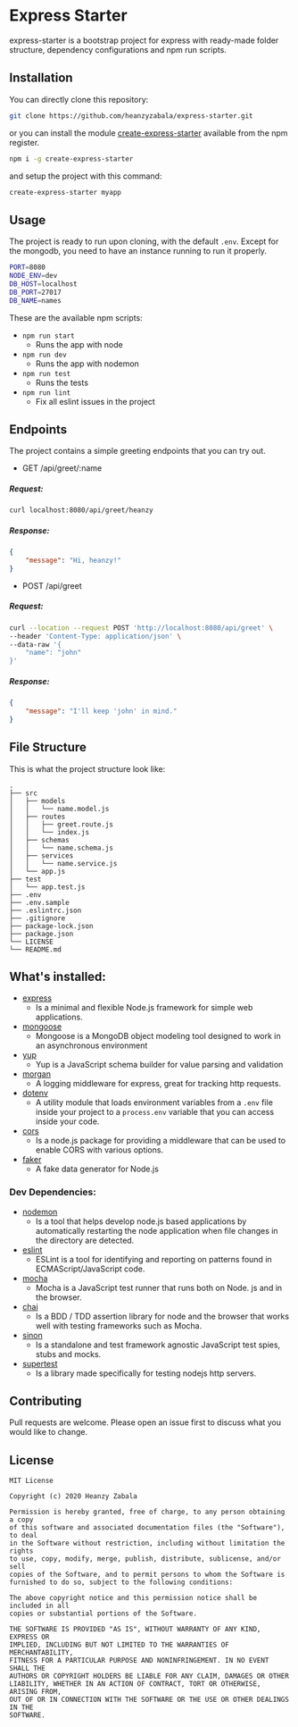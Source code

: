 # Express Starter
express-starter is a bootstrap project for express with ready-made folder structure, dependency configurations and npm run scripts.

## Installation

You can directly clone this repository:
```bash
git clone https://github.com/heanzyzabala/express-starter.git
```
or you can install the module [create-express-starter](https://www.npmjs.com/package/create-express-starter) available from the npm register.
```bash
npm i -g create-express-starter
```
and setup the project with this command:
```bash
create-express-starter myapp
```
## Usage
The project is ready to run upon cloning, with the default `.env`. Except for the mongodb, you need to have an instance running to run it properly.
```bash
PORT=8080
NODE_ENV=dev
DB_HOST=localhost
DB_PORT=27017
DB_NAME=names
```
These are the available npm scripts:
* `npm run start`
  * Runs the app with node
* `npm run dev`
  * Runs the app with nodemon
* `npm run test`
  * Runs the tests
* `npm run lint`
  * Fix all eslint issues in the project

## Endpoints
The project contains a simple greeting endpoints that you can try out.

* GET /api/greet/:name
##### Request:
```bash
curl localhost:8080/api/greet/heanzy
```
##### Response:
```json
{
    "message": "Hi, heanzy!"
}
```

* POST /api/greet
##### Request:
```bash
curl --location --request POST 'http://localhost:8080/api/greet' \
--header 'Content-Type: application/json' \
--data-raw '{
    "name": "john"
}'
```
##### Response:
```json
{
    "message": "I'll keep 'john' in mind."
}
```
## File Structure
This is what the project structure look like:
```                
.
├── src
│   ├── models
│   │   └── name.model.js
│   ├── routes
│   │   ├── greet.route.js
│   │   └── index.js
│   ├── schemas
│   │   └── name.schema.js
│   ├── services
│   │   └── name.service.js
│   └── app.js
├── test
│   └── app.test.js
├── .env
├── .env.sample
├── .eslintrc.json
├── .gitignore
├── package-lock.json
├── package.json
└── LICENSE
└── README.md
```
## What's installed:
* [express](https://www.npmjs.com/package/express)
  * Is a minimal and flexible Node.js framework for simple web applications.
* [mongoose](https://www.npmjs.com/package/mongoose)
  * Mongoose is a MongoDB object modeling tool designed to work in an asynchronous environment
* [yup](https://www.npmjs.com/package/yup) 
  * Yup is a JavaScript schema builder for value parsing and validation
* [morgan](https://www.npmjs.com/package/morgan)
  * A logging middleware for express, great for tracking http requests.
* [dotenv](https://www.npmjs.com/package/dotenv) 
  * A utility module that loads environment variables from a `.env` file inside your project to a `process.env` variable that you can access inside your code.
* [cors](https://www.npmjs.com/package/cors) 
  * Is a node.js package for providing a middleware that can be used to enable CORS with various options.
* [faker](https://www.npmjs.com/package/faker)
  * A fake data generator for Node.js

### Dev Dependencies:
* [nodemon](https://www.npmjs.com/package/nodemon)
  * Is a tool that helps develop node.js based applications by automatically restarting the node application when file changes in the directory are detected.
* [eslint](https://www.npmjs.com/package/eslint)
  * ESLint is a tool for identifying and reporting on patterns found in ECMAScript/JavaScript code.
* [mocha](https://www.npmjs.com/package/mocha)
  * Mocha is a JavaScript test runner that runs both on Node. js and in the browser.
* [chai](https://www.npmjs.com/package/chai)
  * Is a BDD / TDD assertion library for node and the browser that works well with testing frameworks such as Mocha.
* [sinon](https://www.npmjs.com/package/sinon)
  * Is a standalone and test framework agnostic JavaScript test spies, stubs and mocks.
* [supertest](https://www.npmjs.com/package/supertest)
  * Is a library made specifically for testing nodejs http servers.

## Contributing
Pull requests are welcome. Please open an issue first to discuss what you would like to change.


## License
```
MIT License

Copyright (c) 2020 Heanzy Zabala

Permission is hereby granted, free of charge, to any person obtaining a copy
of this software and associated documentation files (the "Software"), to deal
in the Software without restriction, including without limitation the rights
to use, copy, modify, merge, publish, distribute, sublicense, and/or sell
copies of the Software, and to permit persons to whom the Software is
furnished to do so, subject to the following conditions:

The above copyright notice and this permission notice shall be included in all
copies or substantial portions of the Software.

THE SOFTWARE IS PROVIDED "AS IS", WITHOUT WARRANTY OF ANY KIND, EXPRESS OR
IMPLIED, INCLUDING BUT NOT LIMITED TO THE WARRANTIES OF MERCHANTABILITY,
FITNESS FOR A PARTICULAR PURPOSE AND NONINFRINGEMENT. IN NO EVENT SHALL THE
AUTHORS OR COPYRIGHT HOLDERS BE LIABLE FOR ANY CLAIM, DAMAGES OR OTHER
LIABILITY, WHETHER IN AN ACTION OF CONTRACT, TORT OR OTHERWISE, ARISING FROM,
OUT OF OR IN CONNECTION WITH THE SOFTWARE OR THE USE OR OTHER DEALINGS IN THE
SOFTWARE.
```
